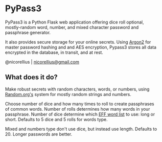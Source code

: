 # PyPass3
PyPass3 is a Python Flask web application offering dice roll optional, mostly-random word, number, and mixed character password and passphrase generator.

It also provides secure storage for your online secrets. Using [Argon2](https://github.com/P-H-C/phc-winner-argon2) for master password hashing and and AES encryption, Pypass3 stores all data encrypted in the database, in transit, and at rest.

@nicorellius | [nicorellius@gmail.com]()
 
## What does it do?
 
Make robust secrets with random characters, words, or numbers, using [Random.org's](https://www.random.org) system for mostly random strings and numbers.

Choose number of dice and how many times to roll to create passphrases of common words. Number of rolls determines how many words in your passphrase. Number of dice determine which [EFF word list](https://www.eff.org/deeplinks/2016/07/new-wordlists-random-passphrases) to use: long or short. Defaults to 5 dice and 5 rolls for words type.

Mixed and numbers type don't use dice, but instead use length. Defaults to 20. Longer passwords are better.
